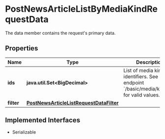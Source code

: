 

# PostNewsArticleListByMediaKindRequestData

The data member contains the request's primary data.

## Properties

Name | Type | Description | Notes
------------ | ------------- | ------------- | -------------
**ids** | **java.util.Set&lt;BigDecimal&gt;** | List of media kind identifiers. See endpoint &#x60;/basic/media/kind/list&#x60; for valid values. | 
**filter** | [**PostNewsArticleListRequestDataFilter**](PostNewsArticleListRequestDataFilter.md) |  |  [optional]


## Implemented Interfaces

* Serializable



